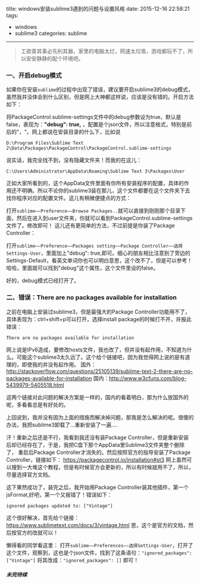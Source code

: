title: windows安装sublime3遇到的问题与设置风格
date: 2015-12-16 22:58:21
tags: 
- windows
- sublime3
categories: sublime
---
> 工欲善其事必先利其器，家里的电脑太烂，网速太垃圾，游戏都玩不了，所以安安静静的配个环境吧。

### 一、开启debug模式
如果你在安装`sublime`的过程中出现了错误，建议要开启sublime3的debug模式，虽然我并没体会到什么区别，但是网上大神都这样说，应该是没有错的。开启方法如下：

将PackageControl.sublime-settings文件中的debug参数设为true，默认是false，表现为：**"debug": true,**  ，配置是个json文件，所以注意格式，特别是前后的"，"。网上都说在安装目录的什么下，比如说

`D:\Program Files\Sublime Text 2\Data\Packages\PackageControl\PackageControl.sublime-settings`

说实话，我完全找不到，没有隐藏文件夹！而我的在这儿：

`C:\Users\Administrator\AppData\Roaming\Sublime Text 3\Packages\User`
<!-- more -->
正如大家所看到的，这个AppData文件里面有你所有安装程序的配置，具体的作用还不明确。所以不论你的sublime3装在那儿，这个文件都要在这个文件夹下去找你程序对应的配置文件。这儿有稍微便捷点的方式：

打开`sublime——Preference——Browse Packages..`就可以直接到刚刚那个目录下面，然后在进入到user文件夹，你就可以看到PackageControl.sublime-settings文件了。修改即可！
这儿还有更简单的方法，不过前提是你装了Package Controller：

打开`sublime——Preference——Packages setting——Package Controller——选择Settings-User`，里面加上"debug": true,即可。细心的朋友相比注意到了旁边的Settings-Default，看英文单词你也可以明白意思，这个改不了，但是可以参考！哈哈，里面就可以找到"debug"这个属性，这个文件里设的false。

好的，debug模式已经打开了。

### 二、错误：There are no packages available for installation
 之前在电脑上安装过sublime3，但是最强大的Package Controller功能用不了，具体表现为：ctrl+shift+p可以打开，选择install package的时候打不开，并报此错误：

    There are no packages available for installation

 网上说是IPv6造成，要修改hosts文件，我也改了，但并没有起作用，不知道为什么。可能这个sublime3太久远了。这个给个链接吧，因为我觉得网上说的是有道理的，即使我的并没有起作用。
    国外：http://stackoverflow.com/questions/25105139/sublime-text-2-there-are-no-packages-available-for-installation
    国内：http://www.w3cfuns.com/blog-5439979-5405518.html
   
 这两个链接对此问题的解决方案是一样的，国内的看着明白，那为什么放国外的呢，多看看总是有好处的。
    
上回说到，我并没有因为上面的措施而解决掉问题，那我是怎么解决的呢。很傻的办法，我把sublime3卸载了...重新安装了一遍....

汗！重新之后还是不行，我看到我还没有装Package Controller，但是重新安装后却已经存在了，于是，我把C盘下那个AppData里Sublime3文件夹整个删除了， 重启后Package Controller才消失的。然后按照官方的指导安装了Package Controller，链接如下：
    https://packagecontrol.io/installation#st3
网上虽然可以搜到一大堆这个教程，但是有时候官方会更新的，所以有时候就用不了，所以，尽量选择官方文档。
    
这下果然成功了，装完之后，我开始用Package Controller装其他插件，第一个jsFormat,好吧，第一个又报错了！错误如下：

    ignored packages updated to: ["Vintage"]

这个很好解决，首先给个链接：
https://www.sublimetext.com/docs/3/vintage.html
恩，这个是官方的文档，然后按官方的改就可以！

懒得看的同学看这里：
打开`sublime——Preferences——选择Settings-User`，打开了这个文件，观察到，这也是个json文件，找到了这条语句：`"ignored_packages": ["Vintage"]`
将其改成：`"ignored_packages": []`  即可！
    
##### 未完待续
    
